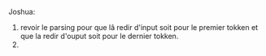 Joshua:

1. revoir le parsing pour que lâ redir d'input soit pour le premier tokken
et que la redir d'ouput soit pour le dernier tokken.
2. 